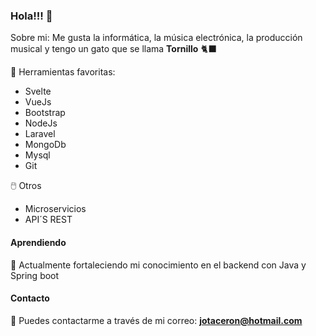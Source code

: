 ### Hola!!! 👋

Sobre mi:
Me gusta la informática, la música electrónica, la producción musical y tengo un gato que se llama **Tornillo** 🐈‍⬛

🔭 Herramientas favoritas:
  * Svelte
  * VueJs
  * Bootstrap
  * NodeJs
  * Laravel
  * MongoDb
  * Mysql
  * Git
  
 🖱️ Otros
  * Microservicios
  * API´S REST

#### Aprendiendo
👯 Actualmente fortaleciendo mi conocimiento en el backend con Java y Spring boot

#### Contacto
💬 Puedes contactarme a través de mi correo: **jotaceron@hotmail.com**
